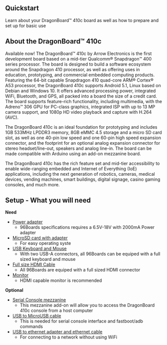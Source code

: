 ## Quickstart

Learn about your DragonBoard™ 410c board as well as how to prepare and set up for basic use

## About the DragonBoard™ 410c

Available now! The DragonBoard™ 410c by Arrow Electronics is the first development board based on a mid-tier Qualcomm® Snapdragon™ 400 series processor. The board is designed to build a software ecosystem around the Snapdragon 410 processor, as well as offering uses in education, prototyping, and commercial embedded computing products. Featuring the 64-bit capable Snapdragon 410 quad-core ARM® Cortex® A53 processor, the DragonBoard 410c supports Android 5.1, Linux based on Debian and Windows 10. It offers advanced processing power, integrated WiFi, Bluetooth, and GPS, all packed into a board the size of a credit card. The board supports feature-rich functionality, including multimedia, with the Adreno™ 306 GPU for PC-class graphics, integrated ISP with up to 13 MP camera support, and 1080p HD video playback and capture with H.264 (AVC).

The DragonBoard 410c is an ideal foundation for prototyping and includes 1GB 533MHz LPDDR3 memory, 8GB eMMC 4.5 storage and a micro SD card slot, as well as one 40-pin low speed and one 60-pin high speed expansion connector, and the footprint for an optional analog expansion connector for stereo headset/line-out, speakers and analog line-in. The board can be made compatible with Arduino using an add-on mezzanine board.

The DragonBoard 410c has the rich feature set and mid-tier accessibility to enable wide-ranging embedded and Internet of Everything (IoE) applications, including the next generation of robotics, cameras, medical devices, vending machines, smart buildings, digital signage, casino gaming consoles, and much more.

## Setup - What you will need

**Need**
- [Power adapter]()
   - 96Boards specifications requires a 6.5V-18V with 2000mA Power adapter
- [MicroSD card with adapter]()
   - For easy operating syste
- [USB Keyboard and Mouse]()
   - With two USB-A connectors, all 96Boards can be equiped with a full sized keyboard and mouse
- [Full size HDMI Cable]()
   - All 96Boards are equiped with a full sized HDMI connector
- [Monitor]()
   - HDMI capable monitor is recommended

**Optional**
- [Serial Console mezzanine]()
   - This mezzanine add-on will allow you to access the DragonBoard 410c console from a host computer
- [USB to MicroUSB cable]()
   - This is needed for serial console interface and fastboot/adb commands
- [USB to ethernet adapter and ethernet cable]()
   - For connecting to a network without using WiFi
